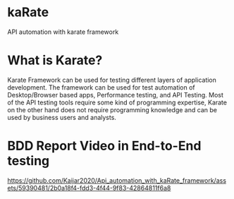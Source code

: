 # kaRate
 API automation with karate framework

 # What is Karate?

 Karate Framework can be used for testing different layers of application development. The framework can be used for test automation of Desktop/Browser based apps, Performance testing, and API Testing. Most of the API testing tools require some kind of programming expertise, Karate on the other hand does not require programming knowledge and can be used by business users and analysts.
 

# BDD Report Video in End-to-End testing

https://github.com/Kaijar2020/Api_automation_with_kaRate_framework/assets/59390481/2b0a18f4-fdd3-4f44-9f83-42864811f6a8

